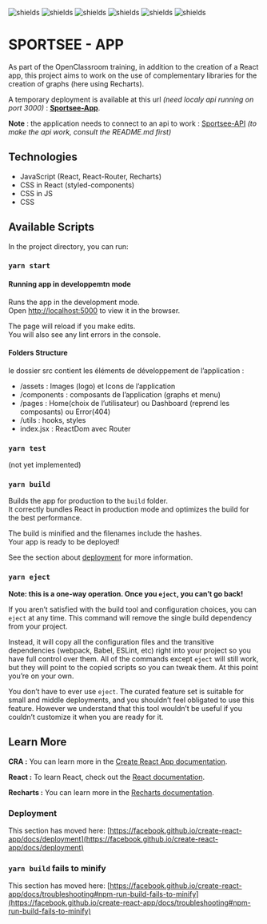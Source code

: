![shields](https://img.shields.io/badge/version-v1.0-blue)
![shields](https://img.shields.io/badge/make_with-React-red)
![shields](https://img.shields.io/badge/make_with-Recharts-red)
![shields](https://img.shields.io/badge/make_with-CRA_(create--react--app)-red)
![shields](https://img.shields.io/badge/design-OpenClassroom-green)
![shields](https://img.shields.io/badge/web_dev-David_Weiland-green)

# SPORTSEE - APP

As part of the OpenClassroom training, in addition to the creation of a React app, this project aims to work on the use of complementary libraries for the creation of graphs (here using Recharts).

A temporary deployment is available at this url *(need localy api running on port 3000)* : __[Sportsee-App](https://sportsee.vercel.app/)__.

__Note__ : the application needs to connect to an api to work : [Sportsee-API](https://github.com/DavidWeiland/sportsee-API) *(to make the api work, consult the README.md first)*

## Technologies

- JavaScript (React, React-Router, Recharts)
- CSS in React (styled-components)
- CSS in JS
- CSS

## Available Scripts

In the project directory, you can run:

### `yarn start`

#### Running app in developpemtn mode
Runs the app in the development mode.\
Open [http://localhost:5000](http://localhost:5000) to view it in the browser.

The page will reload if you make edits.\
You will also see any lint errors in the console.

#### Folders Structure
le dossier src contient les éléments de développement de l’application : 
- /assets : Images (logo) et Icons de l’application
- /components : composants de l’application (graphs et menu)
- /pages : Home(choix de l’utilisateur) ou Dashboard (reprend les composants) ou Error(404)
- /utils : hooks, styles
- index.jsx : ReactDom avec Router

### `yarn test`

(not yet implemented)

### `yarn build`

Builds the app for production to the `build` folder.\
It correctly bundles React in production mode and optimizes the build for the best performance.

The build is minified and the filenames include the hashes.\
Your app is ready to be deployed!

See the section about [deployment](https://facebook.github.io/create-react-app/docs/deployment) for more information.

### `yarn eject`

**Note: this is a one-way operation. Once you `eject`, you can’t go back!**

If you aren’t satisfied with the build tool and configuration choices, you can `eject` at any time. This command will remove the single build dependency from your project.

Instead, it will copy all the configuration files and the transitive dependencies (webpack, Babel, ESLint, etc) right into your project so you have full control over them. All of the commands except `eject` will still work, but they will point to the copied scripts so you can tweak them. At this point you’re on your own.

You don’t have to ever use `eject`. The curated feature set is suitable for small and middle deployments, and you shouldn’t feel obligated to use this feature. However we understand that this tool wouldn’t be useful if you couldn’t customize it when you are ready for it.

## Learn More

__CRA :__ You can learn more in the [Create React App documentation](https://facebook.github.io/create-react-app/docs/getting-started).

__React :__ To learn React, check out the [React documentation](https://reactjs.org/).

__Recharts :__ You can learn more in the [Recharts documentation](https://recharts.org/en-US/api).


### Deployment

This section has moved here: [https://facebook.github.io/create-react-app/docs/deployment](https://facebook.github.io/create-react-app/docs/deployment)

### `yarn build` fails to minify

This section has moved here: [https://facebook.github.io/create-react-app/docs/troubleshooting#npm-run-build-fails-to-minify](https://facebook.github.io/create-react-app/docs/troubleshooting#npm-run-build-fails-to-minify)
